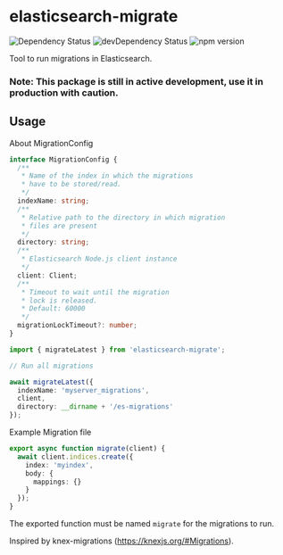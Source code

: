 # elasticsearch-migrate

![Dependency Status](https://david-dm.org/pavanbellamkonda/elasticsearch-migrate.svg)
![devDependency Status](https://david-dm.org/pavanbellamkonda/elasticsearch-migrate/dev-status.svg)
![npm version](https://badge.fury.io/js/elasticsearch-migrate.svg)

Tool to run migrations in Elasticsearch.

### Note: This package is still in active development, use it in production with caution.

## Usage

About MigrationConfig

```ts
interface MigrationConfig {
  /**
   * Name of the index in which the migrations
   * have to be stored/read.
   */
  indexName: string;
  /**
   * Relative path to the directory in which migration
   * files are present
   */
  directory: string;
  /**
   * Elasticsearch Node.js client instance
   */
  client: Client;
  /**
   * Timeout to wait until the migration
   * lock is released.
   * Default: 60000
   */
  migrationLockTimeout?: number;
}
```

```ts
import { migrateLatest } from 'elasticsearch-migrate';

// Run all migrations

await migrateLatest({
  indexName: 'myserver_migrations',
  client,
  directory: __dirname + '/es-migrations'
});

```

Example Migration file

```ts
export async function migrate(client) {
  await client.indices.create({
    index: 'myindex',
    body: {
      mappings: {}
    }
  });
}
```
The exported function must be named `migrate` for the migrations to run.

Inspired by knex-migrations (https://knexjs.org/#Migrations).
